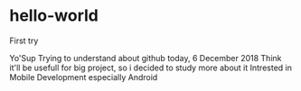 # hello-world
First try

Yo'Sup
Trying to understand about github today, 6 December 2018
Think it'll be usefull for big project, so i decided to study more about it
Intrested in Mobile Development especially Android
